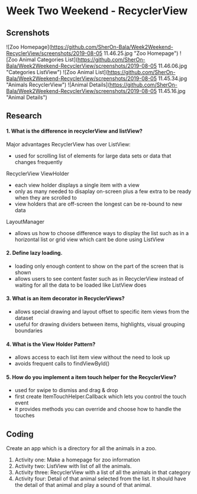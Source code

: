 # Week Two Weekend - RecyclerView #

## Screnshots ##
![Zoo Homepage](https://github.com/SherOn-Bala/Week2Weekend-RecyclerView/screenshots/2019-08-05 11.46.25.jpg "Zoo Homepage")
![Zoo Animal Categories List](https://github.com/SherOn-Bala/Week2Weekend-RecyclerView/screenshots/2019-08-05 11.46.06.jpg "Categories ListView")
![Zoo Animal List](https://github.com/SherOn-Bala/Week2Weekend-RecyclerView/screenshots/2019-08-05 11.45.34.jpg "Animals RecyclerView")
![Animal Details](https://github.com/SherOn-Bala/Week2Weekend-RecyclerView/screenshots/2019-08-05 11.45.16.jpg "Animal Details")

## Research ##
#### 1. What is the difference in recyclerView and listView? ####
Major advantages RecyclerView has over ListView: </br>
* used for scrolling list of elements for large data sets or data that changes frequently

RecyclerView ViewHolder </br>
* each view holder displays a single item with a view
* only as many needed to disaplay on-screen plus a few extra to be ready when they are scrolled to
* view holders that are off-screen the longest can be re-bound to new data

LayoutManager </br>
* allows us how to choose difference ways to display the list such as in a horizontal list or grid view which cant be done using ListView

#### 2. Define lazy loading. ####
* loading only enough content to show on the part of the screen that is shown
* allows users to see content faster such as in RecyclerView instead of waiting for all the data to be loaded like ListView does

#### 3. What is an item decorator in RecyclerViews? ####
* allows special drawing and layout offset to specific item views from the dataset
* useful for drawing dividers between items, highlights, visual grouping boundaries

#### 4. What is the View Holder Pattern? ####
* allows access to each list item view without the need to look up
* avoids frequent calls to findViewById()

#### 5. How do you implement a item touch helper for the RecyclerView? ####
* used for swipe to dismiss and drag & drop
* first create ItemTouchHelper.Callback which lets you control the touch event
* it provides methods you can override and choose how to handle the touches

## Coding
Create an app which is a directory for all the animals in a zoo. </br>
1. Activity one: Make a homepage for zoo information </br>
2. Activity two: ListView with list of all the animals. </br>
3. Activity three: RecyclerView with a list of all the animals in that category </br>
4. Activity four: Detail of that animal selected from the list. It should have the detail of that animal and play a sound of that animal. </br>
